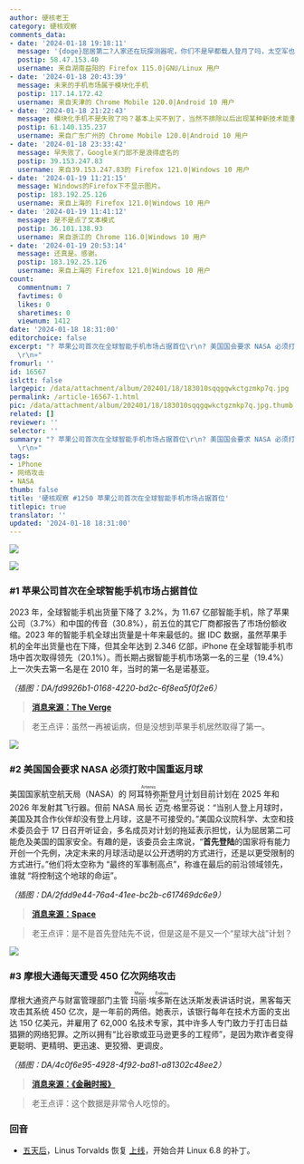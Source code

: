 ```yaml
---
author: 硬核老王
category: 硬核观察
comments_data:
- date: '2024-01-18 19:18:11'
  message: '{doge}屈居第二?人家还在玩探测器呢，你们不是早都载人登月了吗，太空军也是你们首先组建，天上飞的卫星也是你们最多，第一名别不承认啊。{/doge}'
  postip: 58.47.153.40
  username: 来自湖南益阳的 Firefox 115.0|GNU/Linux 用户
- date: '2024-01-18 20:43:39'
  message: 未来的手机市场属于模块化手机
  postip: 117.14.172.42
  username: 来自天津的 Chrome Mobile 120.0|Android 10 用户
- date: '2024-01-18 21:22:43'
  message: 模块化手机不是失败了吗？基本上买不到了，当然不排除以后出现某种新技术能重新做出来。
  postip: 61.140.135.237
  username: 来自广东广州的 Chrome Mobile 120.0|Android 10 用户
- date: '2024-01-18 23:33:42'
  message: 早失败了，Google关门部不是浪得虚名的
  postip: 39.153.247.83
  username: 来自39.153.247.83的 Firefox 121.0|Windows 10 用户
- date: '2024-01-19 11:21:15'
  message: Windows的Firefox下不显示图片。
  postip: 183.192.25.126
  username: 来自上海的 Firefox 121.0|Windows 10 用户
- date: '2024-01-19 11:41:12'
  message: 是不是点了文本模式
  postip: 36.101.138.93
  username: 来自浙江的 Chrome 116.0|Windows 10 用户
- date: '2024-01-19 20:53:14'
  message: 还真是。感谢。
  postip: 183.192.25.126
  username: 来自上海的 Firefox 121.0|Windows 10 用户
count:
  commentnum: 7
  favtimes: 0
  likes: 0
  sharetimes: 0
  viewnum: 1412
date: '2024-01-18 18:31:00'
editorchoice: false
excerpt: "? 苹果公司首次在全球智能手机市场占据首位\r\n? 美国国会要求 NASA 必须打败中国重返月球\r\n? 摩根大通每天遭受 450 亿次网络攻击\r\n»
  \r\n»"
fromurl: ''
id: 16567
islctt: false
largepic: /data/attachment/album/202401/18/183010sqqgqwkctgzmkp7q.jpg
permalink: /article-16567-1.html
pic: /data/attachment/album/202401/18/183010sqqgqwkctgzmkp7q.jpg.thumb.jpg
related: []
reviewer: ''
selector: ''
summary: "? 苹果公司首次在全球智能手机市场占据首位\r\n? 美国国会要求 NASA 必须打败中国重返月球\r\n? 摩根大通每天遭受 450 亿次网络攻击\r\n»
  \r\n»"
tags:
- iPhone
- 网络攻击
- NASA
thumb: false
title: '硬核观察 #1250 苹果公司首次在全球智能手机市场占据首位'
titlepic: true
translator: ''
updated: '2024-01-18 18:31:00'
---
```


![](/data/attachment/album/202401/18/183010sqqgqwkctgzmkp7q.jpg)


![](/data/attachment/album/202401/18/183023ikcoo97qtbmo8482.png)


### #1 苹果公司首次在全球智能手机市场占据首位


2023 年，全球智能手机出货量下降了 3.2%，为 11.67 亿部智能手机，除了苹果公司（3.7%）和中国的传音（30.8%），前五位的其它厂商都报告了市场份额收缩。2023 年的智能手机全球出货量是十年来最低的。据 IDC 数据，虽然苹果手机的全年出货量也在下降，但其全年达到 2.346 亿部，iPhone 在全球智能手机市场中首次取得领先（20.1%）。而长期占据智能手机市场第一名的三星（19.4%）上一次失去第一名是在 2010 年，当时的第一名是诺基亚。


*（插图：DA/fd9926b1-0168-4220-bd2c-6f8ea5f0f2e6）*



> 
> **[消息来源：The Verge](https://www.theverge.com/2024/1/16/24039830/apple-bestselling-phone-manufacturer-2023-samsung-idc-canalys-research)**
> 
> 
> 



> 
> 老王点评：虽然一再被诟病，但是没想到苹果手机居然取得了第一。
> 
> 
> 


![](/data/attachment/album/202401/18/183043ftbll6454884t884.png)


### #2 美国国会要求 NASA 必须打败中国重返月球


美国国家航空航天局（NASA）的 <ruby> 阿耳特弥斯 <rt>  Artemis </rt></ruby> 登月计划目前计划在 2025 年和 2026 年发射其飞行器。但前 NASA 局长 <ruby> 迈克·格里芬 <rt>  Mike Griffin </rt></ruby> 说：“当别人登上月球时，美国及其合作伙伴却没有登上月球，这是不可接受的。”美国众议院科学、太空和技术委员会于 17 日召开听证会，多名成员对计划的拖延表示担忧，认为屈居第二可能危及美国的国家安全。有趣的是，该委员会主席说，“**首先登陆**的国家将有能力开创一个先例，决定未来的月球活动是以公开透明的方式进行，还是以更受限制的方式进行。”他们将太空称为 “最终的军事制高点”，称谁在最后的前沿领域领先，谁就 “将控制这个地球的命运”。


*（插图：DA/2fdd9e44-76a4-41ee-bc2b-c617469dc6e9）*



> 
> **[消息来源：Space](https://www.space.com/us-win-moon-race-china-congress-artemis-hearing)**
> 
> 
> 



> 
> 老王点评：是不是首先登陆先不说，但是这是不是又一个“星球大战”计划？
> 
> 
> 


![](/data/attachment/album/202401/18/183059jj73qw45e36lbnjo.png)


### #3 摩根大通每天遭受 450 亿次网络攻击


摩根大通资产与财富管理部门主管 <ruby> 玛丽·埃多斯 <rt>  Mary Erdoes </rt></ruby> 在达沃斯发表讲话时说，黑客每天攻击其系统 450 亿次，是一年前的两倍。她表示，该银行每年在技术方面的支出达 150 亿美元，并雇用了 62,000 名技术专家，其中许多人专门致力于打击日益猖獗的网络犯罪。之所以拥有“比谷歌或亚马逊更多的工程师”，是因为欺诈者变得更聪明、更精明、更迅速、更狡猾、更调皮。


*（插图：DA/4c0f6e95-4928-4f92-ba81-a81302c48ee2）*



> 
> **[消息来源：《金融时报》](https://www.ft.com/content/cd287352-cb3b-48d8-a85b-668713b80962)**
> 
> 
> 



> 
> 老王点评：这个数据是非常令人吃惊的。
> 
> 
> 


### 回音


* [五天后](/article-16556-1.html)，Linus Torvalds 恢复 [上线](https://www.phoronix.com/news/Linux-6.8-Merges-Resume)，开始合并 Linux 6.8 的补丁。